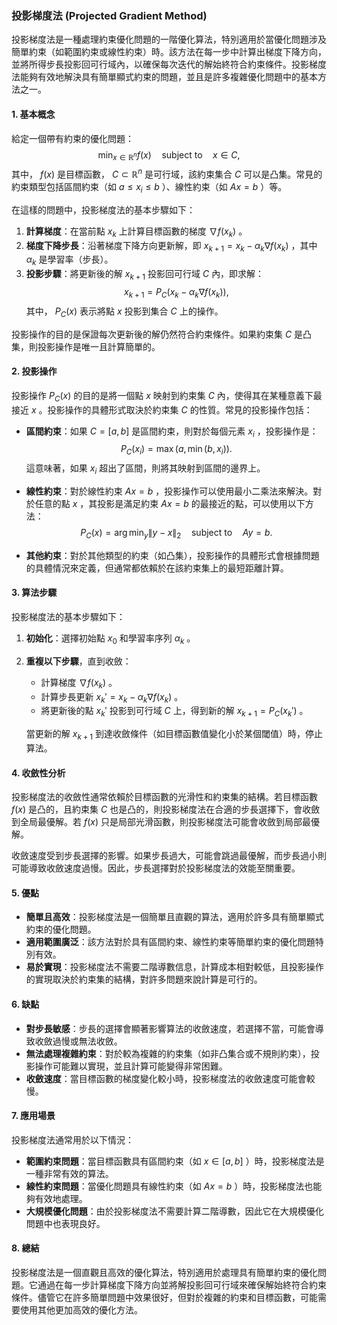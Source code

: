 ### 投影梯度法 (Projected Gradient Method)

投影梯度法是一種處理約束優化問題的一階優化算法，特別適用於當優化問題涉及簡單約束（如範圍約束或線性約束）時。該方法在每一步中計算出梯度下降方向，並將所得步長投影回可行域內，以確保每次迭代的解始終符合約束條件。投影梯度法能夠有效地解決具有簡單顯式約束的問題，並且是許多複雜優化問題中的基本方法之一。

#### 1. **基本概念**

給定一個帶有約束的優化問題：
$$\min_{x \in \mathbb{R}^n} f(x) \quad \text{subject to} \quad x \in C,$$
其中， $`f(x)`$  是目標函數， $`C \subset \mathbb{R}^n`$  是可行域，該約束集合  $`C`$  可以是凸集。常見的約束類型包括區間約束（如  $`a \leq x_i \leq b`$ ）、線性約束（如  $`Ax = b`$ ）等。

在這樣的問題中，投影梯度法的基本步驟如下：

1. **計算梯度**：在當前點  $`x_k`$  上計算目標函數的梯度  $`\nabla f(x_k)`$ 。
2. **梯度下降步長**：沿著梯度下降方向更新解，即  $`x_{k+1} = x_k - \alpha_k \nabla f(x_k)`$ ，其中  $`\alpha_k`$  是學習率（步長）。
3. **投影步驟**：將更新後的解  $`x_{k+1}`$  投影回可行域  $`C`$  內，即求解：
   $$x_{k+1} = P_C(x_k - \alpha_k \nabla f(x_k)),$$
   其中， $`P_C(x)`$  表示將點  $`x`$  投影到集合  $`C`$  上的操作。

投影操作的目的是保證每次更新後的解仍然符合約束條件。如果約束集  $`C`$  是凸集，則投影操作是唯一且計算簡單的。

#### 2. **投影操作**

投影操作  $`P_C(x)`$  的目的是將一個點  $`x`$  映射到約束集  $`C`$  內，使得其在某種意義下最接近  $`x`$ 。投影操作的具體形式取決於約束集  $`C`$  的性質。常見的投影操作包括：

- **區間約束**：如果  $`C = [a, b]`$  是區間約束，則對於每個元素  $`x_i`$ ，投影操作是：
  $$P_C(x_i) = \max(a, \min(b, x_i)).$$
  這意味著，如果  $`x_i`$  超出了區間，則將其映射到區間的邊界上。
  
- **線性約束**：對於線性約束  $`Ax = b`$ ，投影操作可以使用最小二乘法來解決。對於任意的點  $`x`$ ，其投影是滿足約束  $`Ax = b`$  的最接近的點，可以使用以下方法：
  $$P_C(x) = \arg\min_{y} \| y - x \|_2 \quad \text{subject to} \quad Ay = b.$$
  
- **其他約束**：對於其他類型的約束（如凸集），投影操作的具體形式會根據問題的具體情況來定義，但通常都依賴於在該約束集上的最短距離計算。

#### 3. **算法步驟**

投影梯度法的基本步驟如下：

1. **初始化**：選擇初始點  $`x_0`$  和學習率序列  $`\alpha_k`$ 。
2. **重複以下步驟**，直到收斂：
   - 計算梯度  $`\nabla f(x_k)`$ 。
   - 計算步長更新  $`x_k' = x_k - \alpha_k \nabla f(x_k)`$ 。
   - 將更新後的點  $`x_k'`$  投影到可行域  $`C`$  上，得到新的解  $`x_{k+1} = P_C(x_k')`$ 。
   
   當更新的解  $`x_{k+1}`$  到達收斂條件（如目標函數值變化小於某個閾值）時，停止算法。

#### 4. **收斂性分析**

投影梯度法的收斂性通常依賴於目標函數的光滑性和約束集的結構。若目標函數  $`f(x)`$  是凸的，且約束集  $`C`$  也是凸的，則投影梯度法在合適的步長選擇下，會收斂到全局最優解。若  $`f(x)`$  只是局部光滑函數，則投影梯度法可能會收斂到局部最優解。

收斂速度受到步長選擇的影響。如果步長過大，可能會跳過最優解，而步長過小則可能導致收斂速度過慢。因此，步長選擇對於投影梯度法的效能至關重要。

#### 5. **優點**

- **簡單且高效**：投影梯度法是一個簡單且直觀的算法，適用於許多具有簡單顯式約束的優化問題。
- **適用範圍廣泛**：該方法對於具有區間約束、線性約束等簡單約束的優化問題特別有效。
- **易於實現**：投影梯度法不需要二階導數信息，計算成本相對較低，且投影操作的實現取決於約束集的結構，對許多問題來說計算是可行的。

#### 6. **缺點**

- **對步長敏感**：步長的選擇會顯著影響算法的收斂速度，若選擇不當，可能會導致收斂過慢或無法收斂。
- **無法處理複雜約束**：對於較為複雜的約束集（如非凸集合或不規則約束），投影操作可能難以實現，並且計算可能變得非常困難。
- **收斂速度**：當目標函數的梯度變化較小時，投影梯度法的收斂速度可能會較慢。

#### 7. **應用場景**

投影梯度法通常用於以下情況：

- **範圍約束問題**：當目標函數具有區間約束（如  $`x \in [a, b]`$ ）時，投影梯度法是一種非常有效的算法。
- **線性約束問題**：當優化問題具有線性約束（如  $`Ax = b`$ ）時，投影梯度法也能夠有效地處理。
- **大規模優化問題**：由於投影梯度法不需要計算二階導數，因此它在大規模優化問題中也表現良好。

#### 8. **總結**

投影梯度法是一個直觀且高效的優化算法，特別適用於處理具有簡單約束的優化問題。它通過在每一步計算梯度下降方向並將解投影回可行域來確保解始終符合約束條件。儘管它在許多簡單問題中效果很好，但對於複雜的約束和目標函數，可能需要使用其他更加高效的優化方法。